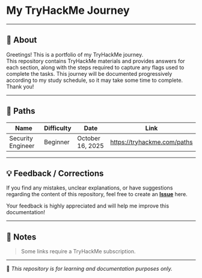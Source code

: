 # My TryHackMe Journey

---

## 📘 About
Greetings! This is a portfolio of my TryHackMe journey.  
This repository contains TryHackMe materials and provides answers for each section, along with the steps required to capture any flags used to complete the tasks. This journey will be documented progressively according to my study schedule, so it may take some time to complete. Thank you!

---

## 🔎 Paths
| Name              | Difficulty | Date              | Link                        |
|-------------------|------------|-------------------|-----------------------------|
| Security Engineer | Beginner   | October 16, 2025  | https://tryhackme.com/paths |

---

## 💡 Feedback / Corrections

If you find any mistakes, unclear explanations, or have suggestions regarding the content of this repository, feel free to create an **[Issue](https://github.com/hackc4t/tryhackme-journey/issues)** here.  

Your feedback is highly appreciated and will help me improve this documentation!

---

## 📝 Notes  
> Some links require a TryHackMe subscription.

---

🧠 *This repository is for learning and documentation purposes only.*
